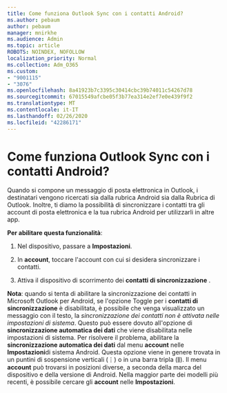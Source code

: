 ```yaml
---
title: Come funziona Outlook Sync con i contatti Android?
ms.author: pebaum
author: pebaum
manager: mnirkhe
ms.audience: Admin
ms.topic: article
ROBOTS: NOINDEX, NOFOLLOW
localization_priority: Normal
ms.collection: Adm_O365
ms.custom:
- "9001115"
- "3076"
ms.openlocfilehash: 8a41923b7c3395c30414cbc39b74011c54267d78
ms.sourcegitcommit: 67015549afcbe05f3b77ea314e2ef7e0e439f9f2
ms.translationtype: MT
ms.contentlocale: it-IT
ms.lasthandoff: 02/26/2020
ms.locfileid: "42286171"
---
```

# <a name="how-does-outlook-sync-with-my-android-contacts"></a>Come funziona Outlook Sync con i contatti Android?

Quando si compone un messaggio di posta elettronica in Outlook, i destinatari vengono ricercati sia dalla rubrica Android sia dalla Rubrica di Outlook. Inoltre, ti diamo la possibilità di sincronizzare i contatti tra gli account di posta elettronica e la tua rubrica Android per utilizzarli in altre app. 
 
**Per abilitare questa funzionalità**:
 
1. Nel dispositivo, passare a **Impostazioni**.

2. In **account**, toccare l'account con cui si desidera sincronizzare i contatti.

3. Attiva il dispositivo di scorrimento dei **contatti di sincronizzazione** .
 
**Nota**: quando si tenta di abilitare la sincronizzazione dei contatti in Microsoft Outlook per Android, se l'opzione Toggle per i **contatti di sincronizzazione** è disabilitata, è possibile che venga visualizzato un messaggio con il testo, la *sincronizzazione dei contatti non è attivata nelle impostazioni di sistema*. Questo può essere dovuto all'opzione di **sincronizzazione automatica dei dati** che viene disabilitata nelle impostazioni di sistema. Per risolvere il problema, abilitare la **sincronizzazione automatica dei dati** dal menu **account** nelle **Impostazioni**di sistema Android. Questa opzione viene in genere trovata in un puntini di sospensione verticali (⋮) o in una barra tripla (⫼). Il menu **account** può trovarsi in posizioni diverse, a seconda della marca del dispositivo e della versione di Android. Nella maggior parte dei modelli più recenti, è possibile cercare gli **account** nelle **Impostazioni**.